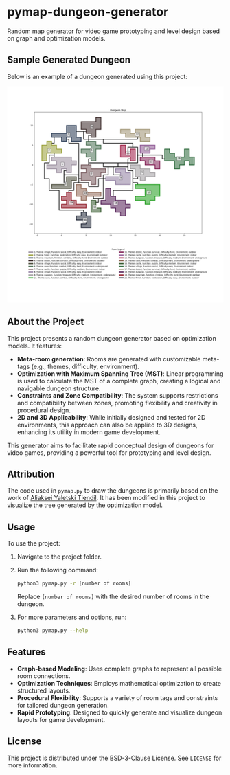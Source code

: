 # pymap-dungeon-generator

Random map generator for video game prototyping and level design based on graph and optimization models.

## Sample Generated Dungeon

Below is an example of a dungeon generated using this project:

![Sample Dungeon](pymap20.png)

## About the Project

This project presents a random dungeon generator based on optimization models. It features:

- **Meta-room generation**: Rooms are generated with customizable meta-tags (e.g., themes, difficulty, environment).
- **Optimization with Maximum Spanning Tree (MST)**: Linear programming is used to calculate the MST of a complete graph, creating a logical and navigable dungeon structure.
- **Constraints and Zone Compatibility**: The system supports restrictions and compatibility between zones, promoting flexibility and creativity in procedural design.
- **2D and 3D Applicability**: While initially designed and tested for 2D environments, this approach can also be applied to 3D designs, enhancing its utility in modern game development.

This generator aims to facilitate rapid conceptual design of dungeons for video games, providing a powerful tool for prototyping and level design.

## Attribution

The code used in `pymap.py` to draw the dungeons is primarily based on the work of [Aliaksei Yaletski Tiendil](https://github.com/Tiendil/tutorial-dungeon-generation). It has been modified in this project to visualize the tree generated by the optimization model.

## Usage

To use the project:

1. Navigate to the project folder.
2. Run the following command:

   ```bash
   python3 pymap.py -r [number of rooms]
   ```

   Replace `[number of rooms]` with the desired number of rooms in the dungeon.

3. For more parameters and options, run:

   ```bash
   python3 pymap.py --help
   ```

## Features

- **Graph-based Modeling**: Uses complete graphs to represent all possible room connections.
- **Optimization Techniques**: Employs mathematical optimization to create structured layouts.
- **Procedural Flexibility**: Supports a variety of room tags and constraints for tailored dungeon generation.
- **Rapid Prototyping**: Designed to quickly generate and visualize dungeon layouts for game development.

## License
This project is distributed under the BSD-3-Clause License. See `LICENSE` for more information.

